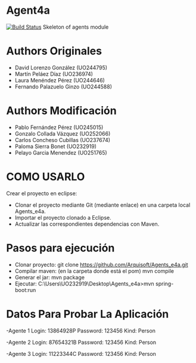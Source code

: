 
# Agent4a
[![Build Status](https://travis-ci.org/Arquisoft/Agents_e4a.svg?branch=master)](https://travis-ci.org/Arquisoft/Agents_e4a)
Skeleton of agents module

# Authors Originales

- David Lorenzo González (UO244795)
- Martín Peláez Díaz (UO236974)
- Laura Menéndez Pérez (UO244646)
- Fernando Palazuelo Ginzo (UO244588)

# Authors Modificación

- Pablo Fernández Pérez (UO245015)
- Gonzalo Collada Vázquez (UO252066)
- Carlos Concheso Cubillas (UO237674)
- Paloma Sierra Bonet (UO232919)
- Pelayo Garcia Menendez (UO251765)

# COMO USARLO

Crear el proyecto en eclipse:
- Clonar el proyecto mediante Git (mediante enlace) en una carpeta local Agents_e4a.
- Importar el proyecto clonado a Eclipse.
- Actualizar las correspondientes dependencias con Maven.

# Pasos para ejecución

- Clonar proyecto: git clone https://github.com/Arquisoft/Agents_e4a.git
- Compilar maven: (en la carpeta donde está el pom) mvn compile
- Generar el jar: mvn package
- Ejecutar: C:\Users\UO232919\Desktop\Agents_e4a>mvn spring-boot:run



# Datos Para Probar La Aplicación
  
  -Agente 1
    Login: 13864928P
    Password: 123456
    Kind: Person
    
  -Agente 2
    Login: 87654321B
    Password: 123456
    Kind: Person
    
  -Agente 3
    Login: 11223344C
    Password: 123456
    Kind: Person
